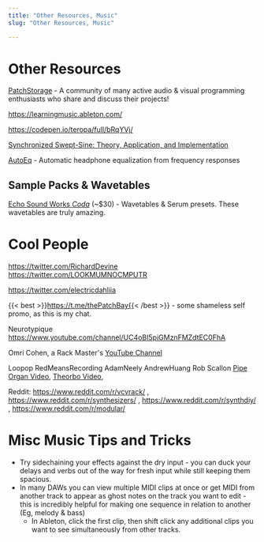 ```yaml
---
title: "Other Resources, Music"
slug: "Other Resources, Music"

---
```


# Other Resources

[PatchStorage](https://patchstorage.com) - A community of many active audio & visual programming enthusiasts who share and discuss their projects!

https://learningmusic.ableton.com/

https://codepen.io/teropa/full/bRqYVj/

[Synchronized Swept-Sine: Theory, Application, and Implementation](https://hal.archives-ouvertes.fr/hal-02504321/document)

[AutoEq](https://github.com/jaakkopasanen/AutoEq) - Automatic headphone equalization from frequency responses



## Sample Packs & Wavetables

[Echo Sound Works *Coda*](https://www.echosoundworks.com/coda) (~$30) - Wavetables & Serum presets. These wavetables are truly amazing. 

# Cool People

https://twitter.com/RichardDevine
https://twitter.com/LOOKMUMNOCMPUTR

https://twitter.com/electricdahliia

{{< best >}}https://t.me/thePatchBay{{< /best >}} - some shameless self promo, as this is my chat.

Neurotypique https://www.youtube.com/channel/UC4oBI5piGMznFMZdtEC0FhA

Omri Cohen, a Rack Master's [YouTube Channel](https://www.youtube.com/channel/UCuWKHSHTHMV_nVSeNH4gYAg)

Loopop
RedMeansRecording
AdamNeely
AndrewHuang
Rob Scallon [Pipe Organ Video](https://www.youtube.com/watch?v=JeB3JnKp8To), [Theorbo Video](https://www.youtube.com/watch?v=48RVcbkhNHQ),

Reddit: https://www.reddit.com/r/vcvrack/ , https://www.reddit.com/r/synthesizers/ , https://www.reddit.com/r/synthdiy/ , https://www.reddit.com/r/modular/

# Misc Music Tips and Tricks

* Try sidechaining your effects against the dry input - you can duck your delays and verbs out of the way for fresh input while still keeping them spacious.
* In many DAWs you can view multiple MIDI clips at once or get MIDI from another track to appear as ghost notes on the track you want to edit - this is incredibly helpful for making one sequence in relation to another (Eg, melody & bass)
	* In Ableton, click the first clip, then shift click any additional clips you want to see simultaneously from other tracks.

